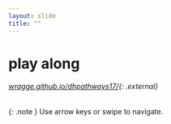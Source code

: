 ```yaml
---
layout: slide
title: ""
---
```


# play along

###### [wragge.github.io/dhpathways17/](http://wragge.github.io/dhpathways17/){: .external}


{: .note }
Use arrow keys or swipe to navigate.  
